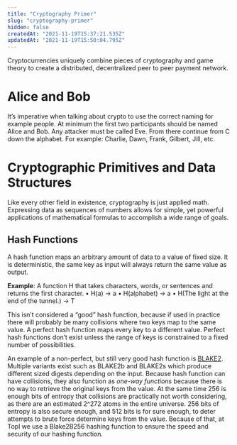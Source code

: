 ```yaml
---
title: "Cryptography Primer"
slug: "cryptography-primer"
hidden: false
createdAt: "2021-11-19T15:37:21.535Z"
updatedAt: "2021-11-19T15:50:04.795Z"
---
```

Cryptocurrencies uniquely combine pieces of cryptography and game theory to create a distributed, decentralized peer to peer payment network.

# Alice and Bob

It’s imperative when talking about crypto to use the correct naming for example people. At minimum the first two participants should be named Alice and Bob. Any attacker must be called Eve. From there continue from C down the alphabet. For example: Charlie, Dawn, Frank, Gilbert, Jill, etc.

# Cryptographic Primitives and Data Structures

Like every other field in existence, cryptography is just applied math. Expressing data as sequences of numbers allows for simple, yet powerful applications of mathematical formulas to accomplish a wide range of goals.

## Hash Functions

A hash function maps an arbitrary amount of data to a value of fixed size. It is deterministic, the same key as input will always return the same value as output.

**Example**:  A function H that takes characters, words, or sentences and returns the first character. 
• H(a) -> a 
• H(alphabet) -> a 
• H(The light at the end of the tunnel.) -> T

This isn’t considered a “good” hash function, because if used in practice there will probably be many collisions where two keys map to the same value. A perfect hash function maps every key to a different value. Perfect hash functions don’t exist unless the range of keys is constrained to a fixed number of possibilities.

An example of a non-perfect, but still very good hash function is [BLAKE2](https://www.blake2.net/). Multiple variants exist such as BLAKE2b and BLAKE2s which produce different sized digests depending on the input. Because hash function can have collisions, they also function as *one-way functions* because there is no way to retrieve the original keys from the value. At the same time 256 is enough bits of entropy that collisions are practically not worth considering, as there are an estimated 2^272 atoms in the entire universe. 256 bits of entropy is also secure enough, and 512 bits is for sure enough, to deter attempts to brute force determine keys from the value. Because of that, at Topl we use a Blake2B256 hashing function to ensure the speed and security of our hashing function.